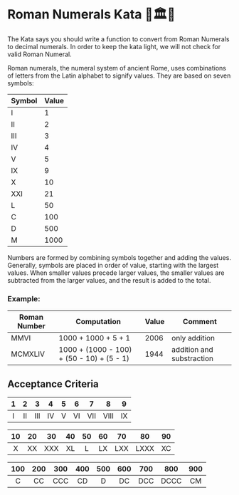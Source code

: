  Roman Numerals Kata 🏺🏛️🏺
================

The Kata says you should write a function to convert from Roman Numerals to decimal numerals.
In order to keep the kata light, we will not check for valid Roman Numeral.

Roman numerals, the numeral system of ancient Rome, uses combinations of letters from the Latin alphabet to signify values. 
They are based on seven symbols:

| Symbol  | Value    |
| ------- | -------- |
| I       |    1     |
| II      |    2     |
| III     |    3     |
| IV      |    4     |
| V       |    5     |
| IX      |    9     |
| X       |   10     |
| XXI     |   21     |
| L       |   50     |
| C       |  100     |
| D       |  500     |
| M       | 1000     |

Numbers are formed by combining symbols together and adding the values. 
Generally, symbols are placed in order of value, 
starting with the largest values. 
When smaller values precede larger values, 
the smaller values are subtracted from the larger values, 
and the result is added to the total. 

### Example:

| Roman Number  | Computation                                    | Value      | Comment                         |
| ------------- | ---------------------------------------------- | ---------- | ------------------------------- |
| MMVI          |  1000 + 1000 + 5 + 1                           | 2006       | only addition                   |
| MCMXLIV       |   1000 + (1000 - 100) + (50 - 10) + (5 - 1)    | 1944       | addition and substraction       |

## Acceptance Criteria


| 1 | 2  | 3   | 4  | 5 | 6  | 7   | 8    | 9  |
|:-:|:--:|:---:|:--:|:-:|:--:|:---:|:----:|:--:|
| I | II | III | IV | V | VI | VII | VIII | IX |

| 10 | 20 | 30  | 40 | 50 | 60 | 70  | 80   | 90 |
|:--:|:--:|:---:|:--:|:--:|:--:|:---:|:----:|:--:|
| X  | XX | XXX | XL | L  | LX | LXX | LXXX | XC |

| 100 | 200 | 300 | 400 | 500 | 600 | 700 | 800  | 900 |
|:---:|:---:|:---:|:---:|:---:|:---:|:---:|:----:|:---:|
| C   | CC  | CCC | CD  | D   | DC  | DCC | DCCC | CM  |